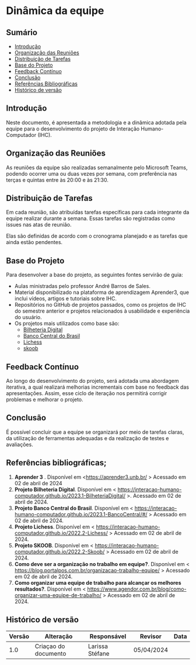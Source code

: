 # Dinâmica da equipe

## Sumário
* [Introdução](#Introdução)
* [Organização das Reuniões](#Organização-das-Reuniões)
* [Distribuição de Tarefas](#Distribuição-de-Tarefas)
* [Base do Projeto](#Base-do-Projeto)
* [Feedback Contínuo](#Feedback-Contínuo)
* [Conclusão](#Conclusão)
* [Referências Bibliográficas](#Referências-Bibliográficas)
* [Histórico de versão](#Histórico-de-versão)

## Introdução 

Neste documento, é apresentada a metodologia e a dinâmica adotada pela equipe para o desenvolvimento do projeto de Interação Humano-Computador (IHC). 

## Organização das Reuniões

As reuniões da equipe são realizadas semanalmente pelo Microsoft Teams, podendo ocorrer uma ou duas vezes por semana, com preferência nas terças e quintas entre às 20:00 e às 21:30.

## Distribuição de Tarefas

Em cada reunião, são atribuídas tarefas específicas para cada integrante da equipe realizar durante a semana. Essas tarefas são registradas como issues nas atas de reunião. 

Elas são definidas de acordo com o cronograma planejado e as tarefas que ainda estão pendentes.

## Base do Projeto

Para desenvolver a base do projeto, as seguintes fontes servirão de guia:

- Aulas ministradas pelo professor André Barros de Sales.
- Material disponibilizado na plataforma de aprendizagem Aprender3, que inclui vídeos, artigos e tutoriais sobre IHC.
- Repositórios no GitHub de projetos passados, como os projetos de IHC do semestre anterior e projetos relacionados à usabilidade e experiência do usuário.
- Os projetos mais utilizados como base são:
  - [Bilheteria Digital](https://interacao-humano-computador.github.io/2023.1-BilheteriaDigital/) 
  - [Banco Central do Brasil](https://interacao-humano-computador.github.io/2023.1-BancoCentral/#/)
  - [Lichess](https://interacao-humano-computador.github.io/2022.2-Lichess/)
  - [skoob](https://interacao-humano-computador.github.io/2022.2-Skoob/)


## Feedback Contínuo

Ao longo do desenvolvimento do projeto, será adotada uma abordagem iterativa, a qual  realizará melhorias incrementais com base no feedback das apresentações. Assim, esse ciclo de iteração nos permitirá corrigir problemas e melhorar o projeto.

## Conclusão

É possível concluir que a equipe se organizará por meio de tarefas claras, da utilização de ferramentas adequadas e da realização de testes e avaliações.

 ## Referências bibliográficas;

1. **Aprender 3** . Disponível em <https://aprender3.unb.br/ > Acessado em 02 de abril de 2024
2. **Projeto Bilheteria Digital**. Disponível em < https://interacao-humano-computador.github.io/2023.1-BilheteriaDigital/ >. Acessado em 02 de abril de 2024. 
3. **Projeto Banco Central do Brasil**. Disponível em < https://interacao-humano-computador.github.io/2023.1-BancoCentral/#/  > Acessado em 02 de abril de 2024. 
4. **Projeto Lichess**. Disponível em < https://interacao-humano-computador.github.io/2022.2-Lichess/ > Acessado em 02 de abril de 2024.
5. **Projeto SKOOB**. Disponível em < https://interacao-humano-computador.github.io/2022.2-Skoob/ > Acessado em 02 de abril de 2024.
6. **Como deve ser a organização no trabalho em equipe?**. Disponível em < https://blog.portalpos.com.br/organizacao-trabalho-equipe/ > Acessado em 02 de abril de 2024.
7. **Como organizar uma equipe de trabalho para alcançar os melhores resultados?**. Disponível em < https://www.agendor.com.br/blog/como-organizar-uma-equipe-de-trabalho/ > Acessado em 02 de abril de 2024.



## Histórico de versão

| Versão | Alteração | Responsável | Revisor | Data |
| - | - | - | - | - |
| 1.0 | Criaçao do documento | Larissa Stéfane |  05/04/2024 |
